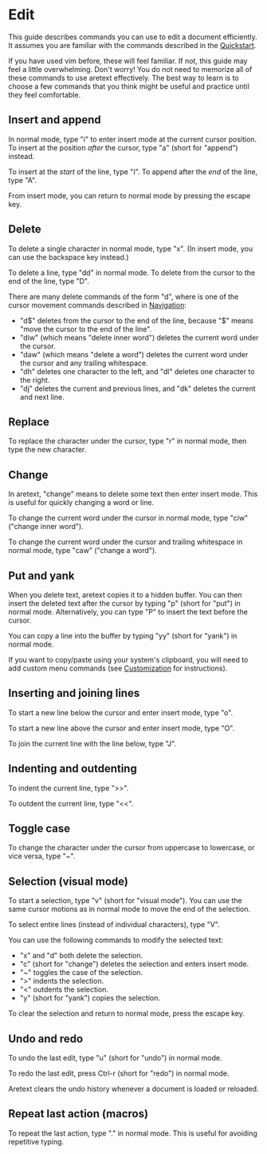 Edit
====

This guide describes commands you can use to edit a document efficiently. It assumes you are familiar with the commands described in the [Quickstart](quickstart.md).

If you have used vim before, these will feel familiar. If not, this guide may feel a little overwhelming. Don't worry! You do not need to memorize all of these commands to use aretext effectively. The best way to learn is to choose a few commands that you think might be useful and practice until they feel comfortable.

Insert and append
-----------------

In normal mode, type "i" to enter insert mode at the current cursor position. To insert at the position *after* the cursor, type "a" (short for "append") instead.

To insert at the *start* of the line, type "I". To append after the *end* of the line, type "A".

From insert mode, you can return to normal mode by pressing the escape key.

Delete
------

To delete a single character in normal mode, type "x". (In insert mode, you can use the backspace key instead.)

To delete a line, type "dd" in normal mode. To delete from the cursor to the end of the line, type "D".

There are many delete commands of the form "d<motion>", where <motion> is one of the cursor movement commands described in [Navigation](navigation.md):

-	"d$" deletes from the cursor to the end of the line, because "$" means "move the cursor to the end of the line".
-	"diw" (which means "delete inner word") deletes the current word under the cursor.
-	"daw" (which means "delete a word") deletes the current word under the cursor and any trailing whitespace.
-	"dh" deletes one character to the left, and "dl" deletes one character to the right.
-	"dj" deletes the current and previous lines, and "dk" deletes the current and next line.

Replace
-------

To replace the character under the cursor, type "r" in normal mode, then type the new character.

Change
------

In aretext, "change" means to delete some text then enter insert mode. This is useful for quickly changing a word or line.

To change the current word under the cursor in normal mode, type "ciw" ("change inner word").

To change the current word under the cursor and trailing whitespace in normal mode, type "caw" ("change a word").

Put and yank
------------

When you delete text, aretext copies it to a hidden buffer. You can then insert the deleted text after the cursor by typing "p" (short for "put") in normal mode. Alternatively, you can type "P" to insert the text before the cursor.

You can copy a line into the buffer by typing "yy" (short for "yank") in normal mode.

If you want to copy/paste using your system's clipboard, you will need to add custom menu commands (see [Customization](customization.md) for instructions).

Inserting and joining lines
---------------------------

To start a new line below the cursor and enter insert mode, type "o".

To start a new line above the cursor and enter insert mode, type "O".

To join the current line with the line below, type "J".

Indenting and outdenting
------------------------

To indent the current line, type ">>".

To outdent the current line, type "\<<".

Toggle case
-----------

To change the character under the cursor from uppercase to lowercase, or vice versa, type "~".

Selection (visual mode)
-----------------------

To start a selection, type "v" (short for "visual mode"). You can use the same cursor motions as in normal mode to move the end of the selection.

To select entire lines (instead of individual characters), type "V".

You can use the following commands to modify the selected text:

-	"x" and "d" both delete the selection.
-	"c" (short for "change") deletes the selection and enters insert mode.
-	"~" toggles the case of the selection.
-	">" indents the selection.
-	"<" outdents the selection.
-	"y" (short for "yank") copies the selection.

To clear the selection and return to normal mode, press the escape key.

Undo and redo
-------------

To undo the last edit, type "u" (short for "undo") in normal mode.

To redo the last edit, press Ctrl-r (short for "redo") in normal mode.

Aretext clears the undo history whenever a document is loaded or reloaded.

Repeat last action (macros)
---------------------------

To repeat the last action, type "." in normal mode. This is useful for avoiding repetitive typing.
